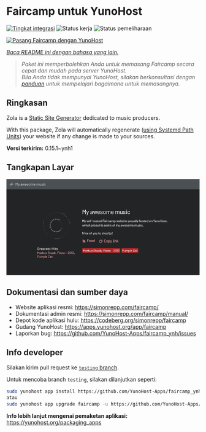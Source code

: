 <!--
N.B.: README ini dibuat secara otomatis oleh <https://github.com/YunoHost/apps/tree/master/tools/readme_generator>
Ini TIDAK boleh diedit dengan tangan.
-->

# Faircamp untuk YunoHost

[![Tingkat integrasi](https://dash.yunohost.org/integration/faircamp.svg)](https://ci-apps.yunohost.org/ci/apps/faircamp/) ![Status kerja](https://ci-apps.yunohost.org/ci/badges/faircamp.status.svg) ![Status pemeliharaan](https://ci-apps.yunohost.org/ci/badges/faircamp.maintain.svg)

[![Pasang Faircamp dengan YunoHost](https://install-app.yunohost.org/install-with-yunohost.svg)](https://install-app.yunohost.org/?app=faircamp)

*[Baca README ini dengan bahasa yang lain.](./ALL_README.md)*

> *Paket ini memperbolehkan Anda untuk memasang Faircamp secara cepat dan mudah pada server YunoHost.*  
> *Bila Anda tidak mempunyai YunoHost, silakan berkonsultasi dengan [panduan](https://yunohost.org/install) untuk mempelajari bagaimana untuk memasangnya.*

## Ringkasan

Zola is a [Static Site Generator](https://en.wikipedia.org/wiki/Static_site_generator) dedicated to music producers.

With this package, Zola will automatically regenerate ([using Systemd Path Units](https://www.putorius.net/systemd-path-units.html)) your website if any change is made to your sources.


**Versi terkirim:** 0.15.1~ynh1

## Tangkapan Layar

![Tangkapan Layar pada Faircamp](./doc/screenshots/faircamp-screenshot.png)

## Dokumentasi dan sumber daya

- Website aplikasi resmi: <https://simonrepp.com/faircamp/>
- Dokumentasi admin resmi: <https://simonrepp.com/faircamp/manual/>
- Depot kode aplikasi hulu: <https://codeberg.org/simonrepp/faircamp>
- Gudang YunoHost: <https://apps.yunohost.org/app/faircamp>
- Laporkan bug: <https://github.com/YunoHost-Apps/faircamp_ynh/issues>

## Info developer

Silakan kirim pull request ke [`testing` branch](https://github.com/YunoHost-Apps/faircamp_ynh/tree/testing).

Untuk mencoba branch `testing`, silakan dilanjutkan seperti:

```bash
sudo yunohost app install https://github.com/YunoHost-Apps/faircamp_ynh/tree/testing --debug
atau
sudo yunohost app upgrade faircamp -u https://github.com/YunoHost-Apps/faircamp_ynh/tree/testing --debug
```

**Info lebih lanjut mengenai pemaketan aplikasi:** <https://yunohost.org/packaging_apps>
